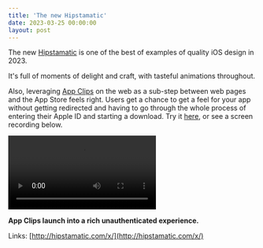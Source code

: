 ```yaml
---
title: 'The new Hipstamatic'
date: 2023-03-25 00:00:00
layout: post
---
```


The new [Hipstamatic](http://hipstamatic.com/x/) is one of the best of examples of quality iOS design in 2023. 

It's full of moments of delight and craft, with tasteful animations throughout. 

Also, leveraging [App Clips](https://developer.apple.com/app-clips/) on the web as a sub-step between web pages and the App Store feels right. Users get a chance to get a feel for your app without getting redirected and having to go through the whole process of entering their Apple ID and starting a download. Try it [here](https://hipstamatic.app/hello), or see a screen recording below. 

<video src=“/images/posts/Hipstamatic-App-Clip.mov” width=“320” height=“240” controls></video>

<figcaption align = “center”><b>App Clips launch into a rich unauthenticated experience.</b></figcaption>

Links: 
[http://hipstamatic.com/x/](http://hipstamatic.com/x/)